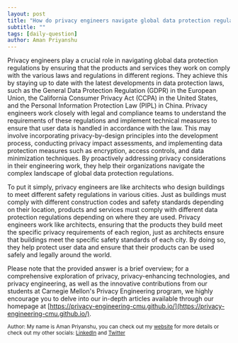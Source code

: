 ```yaml
---
layout: post
title: "How do privacy engineers navigate global data protection regulations?"
subtitle: ""
tags: [daily-question]
author: Aman Priyanshu
---
```


Privacy engineers play a crucial role in navigating global data protection regulations by ensuring that the products and services they work on comply with the various laws and regulations in different regions. They achieve this by staying up to date with the latest developments in data protection laws, such as the General Data Protection Regulation (GDPR) in the European Union, the California Consumer Privacy Act (CCPA) in the United States, and the Personal Information Protection Law (PIPL) in China. Privacy engineers work closely with legal and compliance teams to understand the requirements of these regulations and implement technical measures to ensure that user data is handled in accordance with the law. This may involve incorporating privacy-by-design principles into the development process, conducting privacy impact assessments, and implementing data protection measures such as encryption, access controls, and data minimization techniques. By proactively addressing privacy considerations in their engineering work, they help their organizations navigate the complex landscape of global data protection regulations.

To put it simply, privacy engineers are like architects who design buildings to meet different safety regulations in various cities. Just as buildings must comply with different construction codes and safety standards depending on their location, products and services must comply with different data protection regulations depending on where they are used. Privacy engineers work like architects, ensuring that the products they build meet the specific privacy requirements of each region, just as architects ensure that buildings meet the specific safety standards of each city. By doing so, they help protect user data and ensure that their products can be used safely and legally around the world.

Please note that the provided answer is a brief overview; for a comprehensive exploration of privacy, privacy-enhancing technologies, and privacy engineering, as well as the innovative contributions from our students at Carnegie Mellon's Privacy Engineering program, we highly encourage you to delve into our in-depth articles available through our homepage at [https://privacy-engineering-cmu.github.io/](https://privacy-engineering-cmu.github.io/).

<small>Author: My name is Aman Priyanshu, you can check out my [website](https://amanpriyanshu.github.io/) for more details or check out my other socials: [LinkedIn](https://www.linkedin.com/in/aman-priyanshu/) and [Twitter](https://twitter.com/AmanPriyanshu6)</small>
